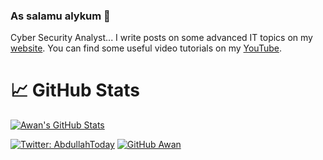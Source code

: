 ### As salamu alykum 👋

Cyber Security Analyst... 
I write posts on some advanced IT topics on my [website](https://abdullah.today).
You can find some useful video tutorials on my [YouTube](https://youtube.com/AbdullahToday).

# &#x1f4c8; GitHub Stats


<a href="https://github.com/Awan/Awan">
  <img align="center" src="https://github-readme-stats.vercel.app/api?username=Awan&show_icons=true&line_height=27&count_private=true&title_color=ffffff&text_color=c9cacc&icon_color=2bbc8a&bg_color=1d1f21" alt="Awan's GitHub Stats" />
</a>

[![Twitter: AbdullahToday](https://img.shields.io/twitter/follow/AbdullahToday?style=social)](https://twitter.com/AbdullahToday)
[![GitHub Awan](https://img.shields.io/github/followers/Awan?label=follow&style=social)](https://github.com/Awan)

